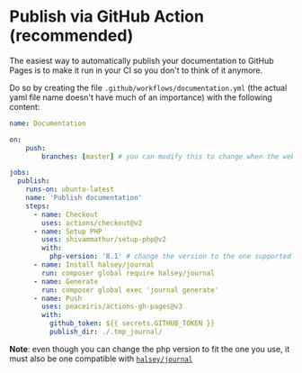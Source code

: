 # Publish via GitHub Action (recommended)

The easiest way to automatically publish your documentation to GitHub Pages is to make it run in your CI so you don't to think of it anymore.

Do so by creating the file `.github/workflows/documentation.yml` (the actual yaml file name doesn't have much of an importance) with the following content:

```yml
name: Documentation

on:
    push:
        branches: [master] # you can modify this to change when the website is published

jobs:
  publish:
    runs-on: ubuntu-latest
    name: 'Publish documentation'
    steps:
      - name: Checkout
        uses: actions/checkout@v2
      - name: Setup PHP
        uses: shivammathur/setup-php@v2
        with:
          php-version: '8.1' # change the version to the one supported by your project
      - name: Install halsey/journal
        run: composer global require halsey/journal
      - name: Generate
        run: composer global exec 'journal generate'
      - name: Push
        uses: peaceiris/actions-gh-pages@v3
        with:
          github_token: ${{ secrets.GITHUB_TOKEN }}
          publish_dir: ./.tmp_journal/
```

**Note**: even though you can change the php version to fit the one you use, it must also be one compatible with [`halsey/journal`](https://packagist.org/packages/halsey/journal)
